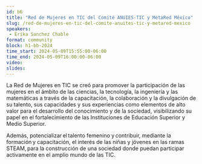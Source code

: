 ```yaml
---
id: b6
title: "Red de Mujeres en TIC del Comité ANUIES-TIC y MetaRed México"
slug: /red-de-mujeres-en-tic-del-comite-anuites-tic-y-metared-mexico
speakers:
 - Erika Sanchez Chable
format: community
block: h1-bb-2024
time_start: 2024-05-09T15:55:00-06:00
time_end: 2024-05-09T16:00:00-06:00
video:
slides:
---
```


La Red de Mujeres en TIC se creó para promover la participación de las mujeres en el ámbito de las ciencias, la tecnología, la ingeniería y las matemáticas a través de la capacitación, la colaboración y la divulgación de su talento, sus capacidades y sus experiencias como elementos de alto valor para el desarrollo del conocimiento y de la sociedad, visibilizando su papel en el fortalecimiento de las Instituciones de Educación Superior y Medio Superior.

Además, potencializar el talento femenino y contribuir, mediante la formación y capacitación, el interés de las niñas y jóvenes en las ramas STEAM, para la construcción de una sociedad donde puedan participar activamente en el amplio mundo de las TIC.
